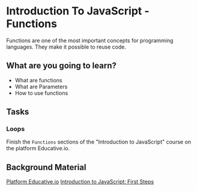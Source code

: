 # Introduction To JavaScript -  Functions

Functions are one of the most important concepts for programming languages. They make it possible to reuse code.


## What are you going to learn?

* What are functions
* What are Parameters
* How to use functions

## Tasks

### Loops
Finish the `Functions` sections of the "Introduction to JavaScript" course on the platform Educative.io.

## Background Material
<a href="https://www.educative.io/" target="_blank">Platform Educative.io</a>
<a href="hhttps://www.educative.io/courses/introduction-to-javascript-first-steps" target="_blank">Introduction to JavaScript: First Steps</a>
